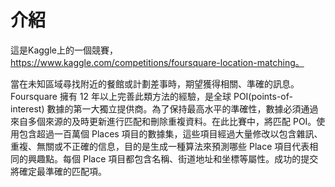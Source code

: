 # 介紹
這是Kaggle上的一個競賽，https://www.kaggle.com/competitions/foursquare-location-matching。    

當在未知區域尋找附近的餐館或計劃差事時，期望獲得相關、準確的訊息。Foursquare 擁有 12 年以上完善此類方法的經驗，是全球 POI(points-of-interest) 數據的第一大獨立提供商。為了保持最高水平的準確性，數據必須通過來自多個來源的及時更新進行匹配和刪除重複資料。在此比賽中，將匹配 POI。使用包含超過一百萬個 Places 項目的數據集，這些項目經過大量修改以包含雜訊、重複、無關或不正確的信息，目的是生成一種算法來預測哪些 Place 項目代表相同的興趣點。每個 Place 項目都包含名稱、街道地址和坐標等屬性。成功的提交將確定最準確的匹配項。

